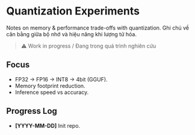 # Quantization Experiments 

Notes on memory & performance trade-offs with quantization.
Ghi chú về cân bằng giữa bộ nhớ và hiệu năng khi lượng tử hóa. 

> ⚠️ Work in progress / Đang trong quá trình nghiên cứu 

## Focus 
- FP32 → FP16 → INT8 → 4bit (GGUF). 
- Memory footprint reduction. 
- Inference speed vs accuracy. 

## Progress Log 
- **[YYYY-MM-DD]** Init repo.
